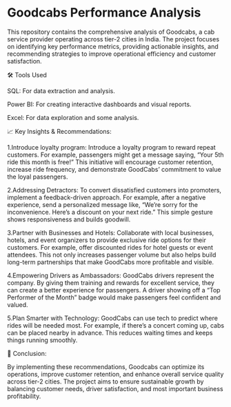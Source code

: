 # Goodcabs Performance Analysis
This repository contains the comprehensive analysis of Goodcabs, a cab service provider operating across tier-2 cities in India. The project focuses on identifying key performance metrics, providing actionable insights, and recommending strategies to improve operational efficiency and customer satisfaction.

🛠️ Tools Used

SQL: For data extraction and analysis.

Power BI: For creating interactive dashboards and visual reports.

Excel: For data exploration and some analysis.

📈 Key Insights & Recommendations:

1.Introduce loyalty program:
Introduce a loyalty program to reward repeat customers. For example, passengers might get a message saying, “Your 5th ride this month is free!” This initiative will encourage customer retention, increase ride frequency, and demonstrate GoodCabs’ commitment to value the loyal passengers.

2.Addressing Detractors:
To convert dissatisfied customers into promoters, implement a feedback-driven approach. For example, after a negative experience, send a personalized message like, “We’re sorry for the inconvenience. Here’s a discount on your next ride.” This simple gesture shows responsiveness and builds goodwill.

3.Partner with Businesses and Hotels:
Collaborate with local businesses, hotels, and event organizers to provide exclusive ride options for their customers. For example, offer discounted rides for hotel guests or event attendees. This not only increases passenger volume but also helps build long-term partnerships that make GoodCabs more profitable and visible.

4.Empowering Drivers as Ambassadors:
GoodCabs drivers represent the company. By giving them training and rewards for excellent service, they can create a better experience for passengers. A driver showing off a “Top Performer of the Month” badge would make passengers feel confident and valued.

5.Plan Smarter with Technology:
GoodCabs can use tech to predict where rides will be needed most. For example, if there’s a concert coming up, cabs can be placed nearby in advance. This reduces waiting times and keeps things running smoothly.

🚀 Conclusion:

By implementing these recommendations, Goodcabs can optimize its operations, improve customer retention, and enhance overall service quality across tier-2 cities. The project aims to ensure sustainable growth by balancing customer needs, driver satisfaction, and most important business profitability.
